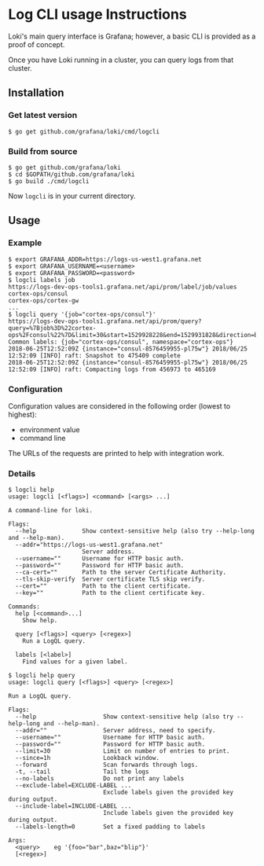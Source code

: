 # Log CLI usage Instructions

Loki's main query interface is Grafana; however, a basic CLI is provided as a proof of concept.

Once you have Loki running in a cluster, you can query logs from that cluster.

## Installation

### Get latest version

```
$ go get github.com/grafana/loki/cmd/logcli
```

### Build from source

```
$ go get github.com/grafana/loki
$ cd $GOPATH/github.com/grafana/loki
$ go build ./cmd/logcli
```

Now `logcli` is in your current directory.

## Usage

### Example

```
$ export GRAFANA_ADDR=https://logs-us-west1.grafana.net
$ export GRAFANA_USERNAME=<username>
$ export GRAFANA_PASSWORD=<password>
$ logcli labels job
https://logs-dev-ops-tools1.grafana.net/api/prom/label/job/values
cortex-ops/consul
cortex-ops/cortex-gw
...
$ logcli query '{job="cortex-ops/consul"}'
https://logs-dev-ops-tools1.grafana.net/api/prom/query?query=%7Bjob%3D%22cortex-ops%2Fconsul%22%7D&limit=30&start=1529928228&end=1529931828&direction=backward&regexp=
Common labels: {job="cortex-ops/consul", namespace="cortex-ops"}
2018-06-25T12:52:09Z {instance="consul-8576459955-pl75w"} 2018/06/25 12:52:09 [INFO] raft: Snapshot to 475409 complete
2018-06-25T12:52:09Z {instance="consul-8576459955-pl75w"} 2018/06/25 12:52:09 [INFO] raft: Compacting logs from 456973 to 465169
```

### Configuration

Configuration values are considered in the following order (lowest to highest):

- environment value
- command line

The URLs of the requests are printed to help with integration work.

### Details

```console
$ logcli help
usage: logcli [<flags>] <command> [<args> ...]

A command-line for loki.

Flags:
  --help             Show context-sensitive help (also try --help-long and --help-man).
  --addr="https://logs-us-west1.grafana.net"
                     Server address.
  --username=""      Username for HTTP basic auth.
  --password=""      Password for HTTP basic auth.
  --ca-cert=""       Path to the server Certificate Authority.
  --tls-skip-verify  Server certificate TLS skip verify.
  --cert=""          Path to the client certificate.
  --key=""           Path to the client certificate key.

Commands:
  help [<command>...]
    Show help.

  query [<flags>] <query> [<regex>]
    Run a LogQL query.

  labels [<label>]
    Find values for a given label.

$ logcli help query
usage: logcli query [<flags>] <query> [<regex>]

Run a LogQL query.

Flags:
  --help                   Show context-sensitive help (also try --help-long and --help-man).
  --addr=""                Server address, need to specify.
  --username=""            Username for HTTP basic auth.
  --password=""            Password for HTTP basic auth.
  --limit=30               Limit on number of entries to print.
  --since=1h               Lookback window.
  --forward                Scan forwards through logs.
  -t, --tail               Tail the logs
  --no-labels              Do not print any labels
  --exclude-label=EXCLUDE-LABEL ...
                           Exclude labels given the provided key during output.
  --include-label=INCLUDE-LABEL ...
                           Include labels given the provided key during output.
  --labels-length=0        Set a fixed padding to labels

Args:
  <query>    eg '{foo="bar",baz="blip"}'
  [<regex>]
```
